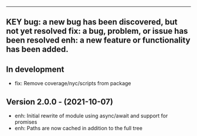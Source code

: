 ---------------------------------------------------------
KEY
bug: a new bug has been discovered, but not yet resolved
fix: a bug, problem, or issue has been resolved
enh: a new feature or functionality has been added.
---------------------------------------------------------

In development
--------------------------------
- fix: Remove coverage/nyc/scripts from package

Version 2.0.0 - (2021-10-07)
--------------------------------
- enh: Initial rewrite of module using async/await and support for promises
- enh: Paths are now cached in addition to the full tree